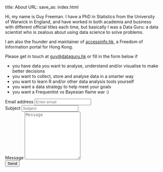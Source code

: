 title: About
URL:
save_as: index.html

Hi, my name is Guy Freeman. I have a PhD in Statistics from the University of Warwick in England, and have worked in both academia and business with different official titles each time, but basically I was a Data Guru: a data scientist who is zealous about using data science to solve problems.

I am also the founder and maintainer of [accessinfo.hk](https://accessinfo.hk), a Freedom of Information portal for Hong Kong.

Please get in touch at [guy@dataguru.hk](mailto:guy@dataguru.hk) or fill in the form below if 

* you have data you want to analyse, understand and/or visualise to make better decisions
* you want to collect, store and analyse data in a smarter way
* you want to learn R and/or other data analysis tools yourself
* you want a data strategy to help meet your goals
* you want a Frequentist vs Bayesian flame war :)

<form action="http://getsimpleform.com/messages?form_api_token=d1d19277a030ba33cade051e38ea135f" method="post">
  <!-- the redirect_to is optional, the form will redirect to the referrer on submission -->
  <!-- <input type='hidden' name='redirect_to' value='<the complete return url e.g. http://fooey.com/thank-you.html>' /> -->
  <!-- all your input fields here.... -->
  <div class="form-group">
      <label for="email">Email address</label>
      <input name='email' type="email" class="form-control" id="email" placeholder="Enter email">
    </div>
    <div class="form-group">
      <label for="subject">Subject</label>
      <input name='Subject'  type="text" class="form-control" id="subject" placeholder="Subject">
    </div>
    <div class="form-group">
      <label for="message">Message</label>
      <textarea name='message' type="text" class="form-control" id="message" placeholder="Message" rows='10'></textarea>
    </div>
    <button type="submit" class="btn btn-primary">Send</button>
</form>